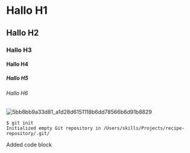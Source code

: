 # Hallo H1
## Hallo H2
### Hallo H3
#### Hallo H4
##### Hallo H5
###### Hallo H6




![5bb8bb9a33d81_a1d28d6151118b6dd78566b6d91b8829](https://github.com/IremSteffi/skills-communicate-using-markdown/assets/148335788/3e64f83f-0f85-43c4-a2fc-58da7e366c5f)


```
$ git init
Initialized empty Git repository in /Users/skills/Projects/recipe-repository/.git/
```





















Added code block
